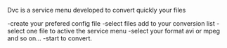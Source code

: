 Dvc is a service menu developed to convert quickly your files

-create your prefered config file
-select files add to your conversion list
-select one file to active the service menu
-select your format avi or mpeg and so on...
-start to convert.
